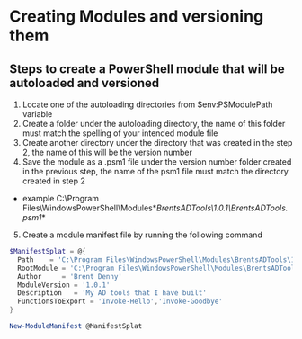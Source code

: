 # Creating Modules and versioning them

## Steps to create a PowerShell module that will be autoloaded and versioned
1. Locate one of the autoloading directories from $env:PSModulePath variable
2. Create a folder under the autoloading directory, the name of this folder must match the spelling of your intended module file
3. Create another directory under the directory that was created in the step 2, the name of this will be the version number
4. Save the module as a .psm1 file under the version number folder created in the previous step, the name of the psm1 file must match the directory created in step 2
  - example C:\Program Files\WindowsPowerShell\Modules\**BrentsADTools\1.0.1\BrentsADTools.psm1**
5. Create a module manifest file by running the following command

```PowerShell
$ManifestSplat = @{
  Path    = 'C:\Program Files\WindowsPowerShell\Modules\BrentsADTools\1.0.1\BrentsADTools.psd1'
  RootModule = 'C:\Program Files\WindowsPowerShell\Modules\BrentsADTools\1.0.1\BrentsADTools.psm1'
  Author     = 'Brent Denny'
  ModuleVersion = '1.0.1'
  Description   = 'My AD tools that I have built'
  FunctionsToExport = 'Invoke-Hello','Invoke-Goodbye'
}

New-ModuleManifest @ManifestSplat 

```
